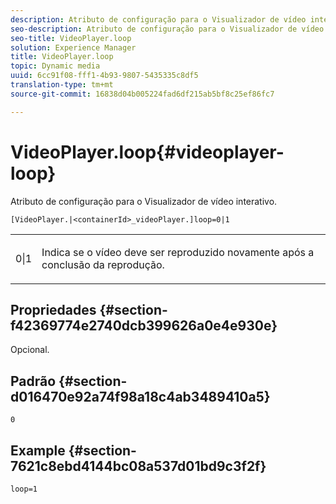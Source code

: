 ```yaml
---
description: Atributo de configuração para o Visualizador de vídeo interativo.
seo-description: Atributo de configuração para o Visualizador de vídeo interativo.
seo-title: VideoPlayer.loop
solution: Experience Manager
title: VideoPlayer.loop
topic: Dynamic media
uuid: 6cc91f08-fff1-4b93-9807-5435335c8df5
translation-type: tm+mt
source-git-commit: 16838d04b005224fad6df215ab5bf8c25ef86fc7

---
```



# VideoPlayer.loop{#videoplayer-loop}

Atributo de configuração para o Visualizador de vídeo interativo.

`[VideoPlayer.|<containerId>_videoPlayer.]loop=0|1`

<table id="table_C616483932C2482CA9794DDD7313FD7C"> 
 <tbody> 
  <tr> 
   <td colname="col1"> <p> <span class="codeph"> 0|1 </span> </p> </td> 
   <td colname="col2"> <p> Indica se o vídeo deve ser reproduzido novamente após a conclusão da reprodução. </p> </td> 
  </tr> 
 </tbody> 
</table>

## Propriedades {#section-f42369774e2740dcb399626a0e4e930e}

Opcional.

## Padrão {#section-d016470e92a74f98a18c4ab3489410a5}

`0`

## Example {#section-7621c8ebd4144bc08a537d01bd9c3f2f}

```
loop=1
```

